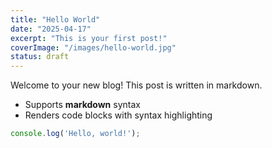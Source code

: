 ```yaml
---
title: "Hello World"
date: "2025-04-17"
excerpt: "This is your first post!"
coverImage: "/images/hello-world.jpg"
status: draft
---
```


Welcome to your new blog! This post is written in markdown.

- Supports **markdown** syntax
- Renders code blocks with syntax highlighting

```js
console.log('Hello, world!');
``` 